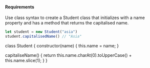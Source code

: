 #### Requirements
Use class syntax to create a Student class that initializes with a name property and has a method that returns the capitalised name.

```js
let student = new Student("asia")
student.capitalisedName() // "Asia"
```

class Student {
  constructor(name) {
    this.name = name;
  }

  capitaliseName() {
    return this.name.charAt(0).toUpperCase() + this.name.slice(1);
  }
}